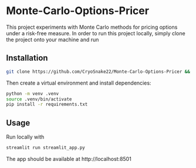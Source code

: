 # Monte-Carlo-Options-Pricer

This project experiments with Monte Carlo methods for pricing options under a risk-free measure. In order to run this project locally, simply clone the project onto your machine and run

## Installation

```bash
git clone https://github.com/CryoSnake22/Monte-Carlo-Options-Pricer && cd Monte-Carlo-Options-Pricer
```

Then create a virtual environment and install dependencies:

```bash
python -m venv .venv
source .venv/bin/activate
pip install -r requirements.txt
```

## Usage

Run locally with

```bash
streamlit run streamlit_app.py
```

The app should be available at http://localhost:8501
